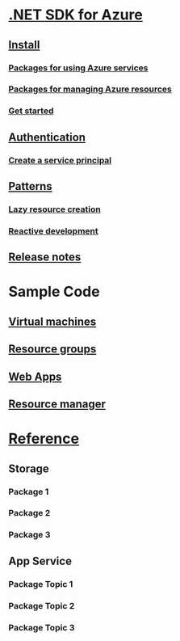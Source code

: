 # [.NET SDK for Azure](overview.md)
## [Install](dotnet-sdk-azure-install.md)
### [Packages for using Azure services](data-packages.md)
### [Packages for managing Azure resources](management-packages.md)
### [Get started](dotnet-sdk-azure-get-started.md)
## [Authentication](dotnet-sdk-azure-authenticate.md)
### [Create a service principal](/cli/azure/create-an-azure-service-principal-azure-cli?toc=%2fazure%2fdotnet%2ftoc.json&bc=%2fazure%2fdotnet%2fbreadcrumb%2ftoc.json)
## [Patterns](dotnet-sdk-azure-patterns.md)
### [Lazy resource creation](dotnet-sdk-azure-lazy-creation.md)
### [Reactive development](dotnet-sdk-azure-reactive.sdk.md)
## [Release notes](dotnet-sdk-azure-release-notes.md)
# Sample Code
## [Virtual machines](dotnet-sdk-azure-virtual-machine-samples.md)
## [Resource groups](dotnet-sdk-azure-resource-groups-samples.md)
## [Web Apps](dotnet-sdk-azure-web-apps-samples.md)
## [Resource manager](dotnet-sdk-azure-sql-database-samples.md)
# [Reference](/dotnet/api)
## Storage
### Package 1
### Package 2
### Package 3
## App Service
### Package Topic 1
### Package Topic 2
### Package Topic 3
